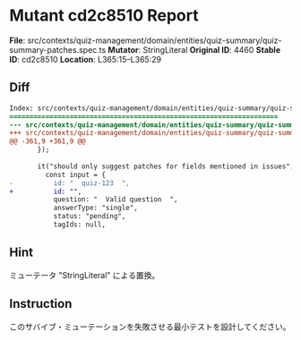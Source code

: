# Mutant cd2c8510 Report

**File**: src/contexts/quiz-management/domain/entities/quiz-summary/quiz-summary-patches.spec.ts
**Mutator**: StringLiteral
**Original ID**: 4460
**Stable ID**: cd2c8510
**Location**: L365:15–L365:29

## Diff

```diff
Index: src/contexts/quiz-management/domain/entities/quiz-summary/quiz-summary-patches.spec.ts
===================================================================
--- src/contexts/quiz-management/domain/entities/quiz-summary/quiz-summary-patches.spec.ts	original
+++ src/contexts/quiz-management/domain/entities/quiz-summary/quiz-summary-patches.spec.ts	mutated #4460
@@ -361,9 +361,9 @@
       });
 
       it("should only suggest patches for fields mentioned in issues", () => {
         const input = {
-          id: "  quiz-123  ",
+          id: "",
           question: "  Valid question  ",
           answerType: "single",
           status: "pending",
           tagIds: null,
```

## Hint

ミューテータ "StringLiteral" による置換。

## Instruction

このサバイブ・ミューテーションを失敗させる最小テストを設計してください。
